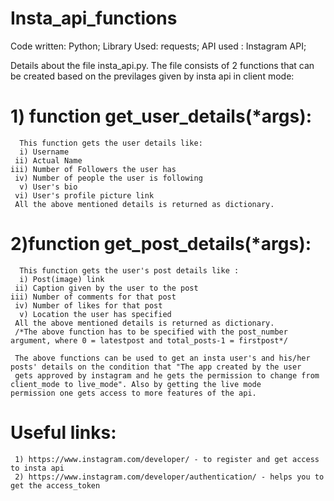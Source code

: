 # Insta_api_functions

Code written: Python; 
Library Used: requests; 
API used    : Instagram API; 

Details about the file insta_api.py.
      The file consists of 2 functions that can be created based on the previlages given by insta api in client mode:
# 1) function get_user_details(*args):
      This function gets the user details like:
      i) Username
     ii) Actual Name
    iii) Number of Followers the user has
     iv) Number of people the user is following
      v) User's bio
     vi) User's profile picture link
     All the above mentioned details is returned as dictionary.
     
# 2)function get_post_details(*args):
      This function gets the user's post details like :
      i) Post(image) link
     ii) Caption given by the user to the post
    iii) Number of comments for that post
     iv) Number of likes for that post
      v) Location the user has specified 
     All the above mentioned details is returned as dictionary.
     /*The above function has to be specified with the post_number argument, where 0 = latestpost and total_posts-1 = firstpost*/
     
     The above functions can be used to get an insta user's and his/her posts' details on the condition that "The app created by the user 
     gets approved by instagram and he gets the permission to change from client_mode to live_mode". Also by getting the live mode              permission one gets access to more features of the api.
     
   # Useful links:
     1) https://www.instagram.com/developer/ - to register and get access to insta api
     2) https://www.instagram.com/developer/authentication/ - helps you to get the access_token
     
     
      
     
